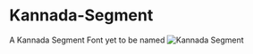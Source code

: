 # Kannada-Segment
A Kannada Segment Font yet to be named
![Kannada Segment](https://github.com/user-attachments/assets/ffec1724-b8be-4f36-b75c-2f288703f903)
